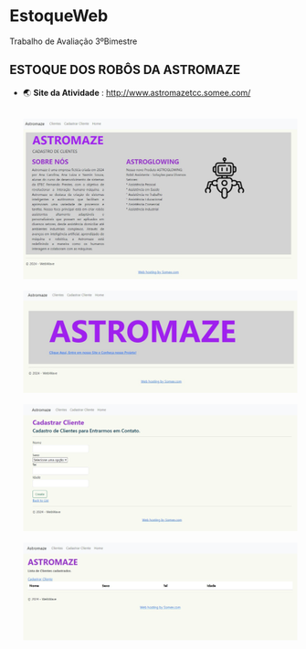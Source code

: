 # EstoqueWeb
 Trabalho de Avaliação 3ºBimestre

 ## **ESTOQUE DOS ROBÔS DA ASTROMAZE**

- 🌏 **Site da Atividade** : http://www.astromazetcc.somee.com/

  &nbsp;&nbsp;<img src="https://github.com/astromaze/Cadastro/blob/master/F1.jpg" />&nbsp;&nbsp;
  &nbsp;&nbsp;<img src="https://github.com/astromaze/Cadastro/blob/master/F2.jpg" />&nbsp;&nbsp;
  &nbsp;&nbsp;<img src="https://github.com/astromaze/Cadastro/blob/master/F3.jpg" />&nbsp;&nbsp;
  &nbsp;&nbsp;<img src="https://github.com/astromaze/Cadastro/blob/master/F4.jpg" />&nbsp;&nbsp;  


